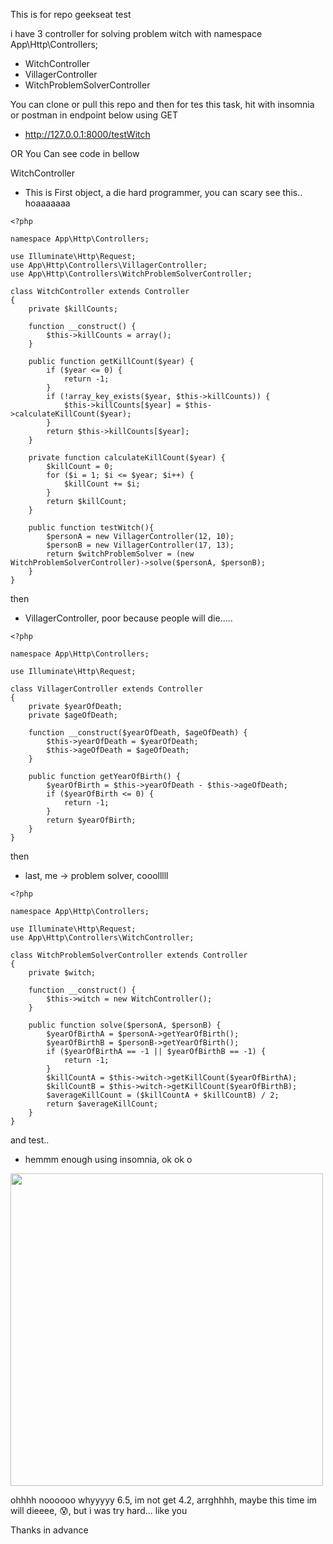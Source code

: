 This is for repo geekseat test

i have 3 controller for solving problem witch with namespace App\Http\Controllers;
- WitchController
- VillagerController
- WitchProblemSolverController



You can clone or pull this repo and then for tes this task, hit with insomnia or postman in endpoint below using GET
- http://127.0.0.1:8000/testWitch

OR You Can see code in bellow

WitchController
- This is First object, a die hard programmer, you can scary see this.. hoaaaaaaa
```
<?php

namespace App\Http\Controllers;

use Illuminate\Http\Request;
use App\Http\Controllers\VillagerController;
use App\Http\Controllers\WitchProblemSolverController;

class WitchController extends Controller
{
    private $killCounts;

    function __construct() {
        $this->killCounts = array();
    }

    public function getKillCount($year) {
        if ($year <= 0) {
            return -1;
        }
        if (!array_key_exists($year, $this->killCounts)) {
            $this->killCounts[$year] = $this->calculateKillCount($year);
        }
        return $this->killCounts[$year];
    }

    private function calculateKillCount($year) {
        $killCount = 0;
        for ($i = 1; $i <= $year; $i++) {
            $killCount += $i;
        }
        return $killCount;
    }

    public function testWitch(){
        $personA = new VillagerController(12, 10); 
        $personB = new VillagerController(17, 13);
        return $witchProblemSolver = (new WitchProblemSolverController)->solve($personA, $personB);
    }
}

```

then
- VillagerController, poor because people will die.....
```
<?php

namespace App\Http\Controllers;

use Illuminate\Http\Request;

class VillagerController extends Controller
{
    private $yearOfDeath;
    private $ageOfDeath;
  
    function __construct($yearOfDeath, $ageOfDeath) {
        $this->yearOfDeath = $yearOfDeath;
        $this->ageOfDeath = $ageOfDeath;
    }
  
    public function getYearOfBirth() {
        $yearOfBirth = $this->yearOfDeath - $this->ageOfDeath;
        if ($yearOfBirth <= 0) {
            return -1;
        }
        return $yearOfBirth;
    }
}

```

then 
- last, me -> problem solver, cooolllll
```
<?php

namespace App\Http\Controllers;

use Illuminate\Http\Request;
use App\Http\Controllers\WitchController;

class WitchProblemSolverController extends Controller
{
    private $witch;

    function __construct() {
        $this->witch = new WitchController();
    }

    public function solve($personA, $personB) {
        $yearOfBirthA = $personA->getYearOfBirth();
        $yearOfBirthB = $personB->getYearOfBirth();
        if ($yearOfBirthA == -1 || $yearOfBirthB == -1) {
            return -1;
        }
        $killCountA = $this->witch->getKillCount($yearOfBirthA);
        $killCountB = $this->witch->getKillCount($yearOfBirthB);
        $averageKillCount = ($killCountA + $killCountB) / 2;
        return $averageKillCount;
    }
}

```

and test.. 
 - hemmm enough using insomnia, ok ok o
<img src="http://185.210.144.144/images/result.png" width="500" height="500"/>

ohhhh noooooo whyyyyy 6.5, im not get 4.2, arrghhhh, maybe this time im will dieeee, :cold_sweat:, but i was try hard... like you

Thanks in advance
